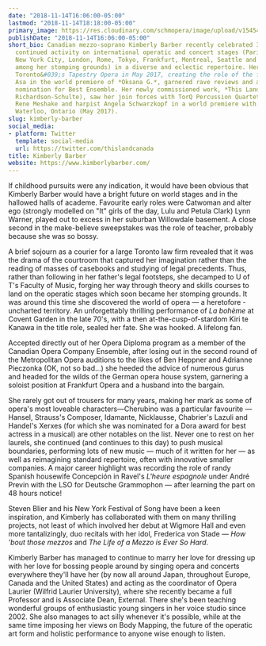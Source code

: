 ```yaml
---
date: "2018-11-14T16:06:00-05:00"
lastmod: "2018-11-14T18:18:00-05:00"
primary_image: https://res.cloudinary.com/schmopera/image/upload/v1545409169/media/webhook-uploads/1542229534786/wblouse2.jpg.jpg
publishDate: "2018-11-14T16:06:00-05:00"
short_bio: Canadian mezzo-soprano Kimberly Barber recently celebrated 30 years of
  continued activity on international operatic and concert stages (Paris, Chicago,
  New York City, London, Rome, Tokyo, Frankfurt, Montreal, Seattle and Toronto are
  among her stomping grounds) in a diverse and eclectic repertoire. Her return to
  Toronto&#039;s Tapestry Opera in May 2017, creating the role of the fortune-teller
  Asa in the world premiere of *Oksana G.*, garnered rave reviews and a Dora Award
  nomination for Best Ensemble. Her newly commissioned work, *This Land* (Abigail
  Richardson-Schulte), saw her join forces with TorQ Percussion Quartet, storyteller
  Rene Meshake and harpist Angela Schwarzkopf in a world premiere with *Numus* in
  Waterloo, Ontario (May 2017).
slug: kimberly-barber
social_media:
- platform: Twitter
  template: social-media
  url: https://twitter.com/thislandcanada
title: Kimberly Barber
website: https://www.kimberlybarber.com/
---
```


If childhood pursuits were any indication, it would have been obvious that Kimberly Barber would have a bright future on world stages and in the hallowed halls of academe. Favourite early roles were Catwoman and alter ego (strongly modelled on "It" girls of the day, Lulu and Petula Clark) Lynn Warner, played out to excess in her suburban Willowdale basement. A close second in the make-believe sweepstakes was the role of teacher, probably because she was so bossy.

A brief sojourn as a courier for a large Toronto law firm revealed that it was the drama of the courtroom that captured her imagination rather than the reading of masses of casebooks and studying of legal precedents. Thus, rather than following in her father's legal footsteps, she decamped to U of T's Faculty of Music, forging her way through theory and skills courses to land on the operatic stages which soon became her stomping grounds. It was around this time she discovered the world of opera — a heretofore - uncharted territory. An unforgettably thrilling performance of *La bohème* at Covent Garden in the late 70's, with a then at-the-cusp-of-stardom Kiri te Kanawa in the title role, sealed her fate. She was hooked. A lifelong fan.

Accepted directly out of her Opera Diploma program as a member of the Canadian Opera Company Ensemble, after losing out in the second round of the Metropolitan Opera auditions to the likes of Ben Heppner and Adrianne Pieczonka (OK, not so bad…) she heeded the advice of numerous gurus and headed for the wilds of the German opera house system, garnering a soloist position at Frankfurt Opera and a husband into the bargain.
 
She rarely got out of trousers for many years, making her mark as some of opera's most loveable characters—Cherubino was a particular favourite — Hansel, Strauss's Composer, Idamante, Nicklausse, Chabrier's Lazuli and Handel's Xerxes (for which she was nominated for a Dora award for best actress in a musical) are other notables on the list. Never one to rest on her laurels, she continued (and continues to this day) to push musical boundaries, performing lots of new music — much of it written for her — as well as reimagining standard repertoire, often with innovative smaller companies. A major career highlight was recording the role of randy Spanish housewife Concepción in Ravel's *L'heure espagnole* under André Previn with the LSO for Deutsche Grammophon — after learning the part on 48 hours notice!
 
Steven Blier and his New York Festival of Song have been a keen inspiration, and Kimberly has collaborated with them on many thrilling projects, not least of which involved her debut at Wigmore Hall and even more tantalizingly, duo recitals with her idol, Frederica von Stade — *How 'bout those mezzos* and *The Life of a Mezzo is Ever So Hard*.

Kimberly Barber has managed to continue to marry her love for dressing up with her love for bossing people around by singing opera and concerts everywhere they'll have her (by now all around Japan, throughout Europe, Canada and the United States) and acting as the coordinator of Opera Laurier (Wilfrid Laurier University), where she recently became a full Professor and is Associate Dean, External. There she's been teaching wonderful groups of enthusiastic young singers in her voice studio since 2002. She also manages to act silly whenever it's possible, while at the same time imposing her views on Body Mapping, the future of the operatic art form and holistic performance to anyone wise enough to listen.
